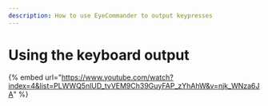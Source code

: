 ```yaml
---
description: How to use EyeCommander to output keypresses
---
```


# Using the keyboard output



{% embed url="https://www.youtube.com/watch?index=4&list=PLWWQ5nlUD_tvVEM9Ch39GuyFAP_zYhAhW&v=njk_WNza6JA" %}

